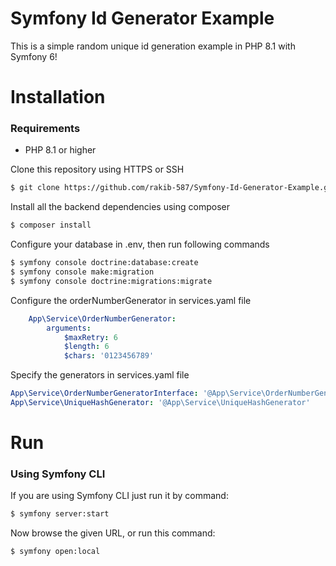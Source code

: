 Symfony Id Generator Example
============================
This is a simple random unique id generation example in PHP 8.1 with Symfony 6!

# Installation

### Requirements

- PHP 8.1 or higher

Clone this repository using HTTPS or SSH

```bash
$ git clone https://github.com/rakib-587/Symfony-Id-Generator-Example.git
```

Install all the backend dependencies using composer

```bash
$ composer install
```

Configure your database in .env, then run following commands

```bash
$ symfony console doctrine:database:create
$ symfony console make:migration
$ symfony console doctrine:migrations:migrate
```

Configure the orderNumberGenerator in services.yaml file

```yaml
    App\Service\OrderNumberGenerator:
        arguments:
            $maxRetry: 6
            $length: 6
            $chars: '0123456789'
```

Specify the generators in services.yaml file

```yaml
App\Service\OrderNumberGeneratorInterface: '@App\Service\OrderNumberGenerator4'
App\Service\UniqueHashGenerator: '@App\Service\UniqueHashGenerator'
```

# Run

### Using Symfony CLI

If you are using Symfony CLI just run it by command:

```bash
$ symfony server:start
```
Now browse the given URL, or run this command:
```bash
$ symfony open:local
```